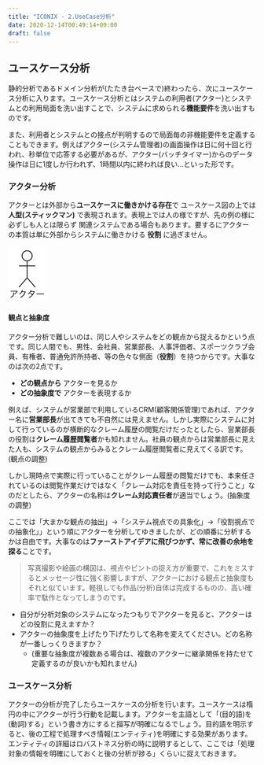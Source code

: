 ```yaml
---
title: "ICONIX - 2.UseCase分析"
date: 2020-12-14T00:49:14+09:00
draft: false
---
```


##  ユースケース分析
静的分析であるドメイン分析が(たたき台ベースで)終わったら、次にユースケース分析に入ります。ユースケース分析とはシステムの利用者(アクター)とシステムとの利用局面を洗い出すことで、システムに求められる**機能要件**を洗い出すものです。

また、利用者とシステムとの接点が判明するので局面毎の非機能要件を定義することもできます。例えばアクター(システム管理者)の画面操作は日に何十回と行われ、秒単位で応答する必要があるが、アクター(バッチタイマー)からのデータ操作は日に1度しか行われず、1時間以内に終われば良い…といった形です。

### アクター分析
アクターとは外部から**ユースケースに働きかける存在**で ユースケース図の上では **人型(スティックマン)** で表現されます。表現上では人の様ですが、先の例の様に必ずしも人とは限らず 関連システムである場合もあります。要するにアクターの本質は単に外部からシステムに働きかける **役割** に過ぎません。

![](./actor.png)

#### 観点と抽象度

アクター分析で難しいのは、同じ人やシステムをどの観点から捉えるかという点です。同じ人間でも、男性、会社員、営業部長、人事評価者、スポーツクラブ会員、有権者、普通免許所持者、等の色々な側面（**役割**）を持つからです。大事なのは次の2点です。
- **どの観点から** アクターを見るか
- **どの抽象度で** アクターを表現するか

例えば、システムが営業部で利用しているCRM(顧客関係管理)であれば、アクター名に**営業部長**が出てきても不自然には見えません。しかし実際にシステムに対して行っているのが横断的なクレーム履歴の閲覧だけだったとしたら、営業部長の役割は**クレーム履歴閲覧者**かも知れません。社員の観点からは営業部長に見えた人も、システムの観点からみるとクレーム履歴閲覧者に見えてくる訳です。(観点の調整)

しかし現時点で実際に行っていることがクレーム履歴の閲覧だけでも、本来任されているのは閲覧作業だけではなく「クレーム対応を責任を持って行うこと」なのだとしたら、アクターの名称は**クレーム対応責任者**が適当でしょう。(抽象度の調整)

ここでは「大まかな観点の抽出」→「システム視点での具象化」→「役割視点での抽象化」」という順にアクターを分析してゆきましたが、どの順番に分析するかは自由です。大事なのは**ファーストアイデアに飛びつかず、常に改善の余地を探る**ことです。

> 写真撮影や絵画の構図は、視点やピントの捉え方が重要で、これをミスするとメッセージ性に強く影響しますが、アクターにおける観点と抽象度もそれと似ています。軽視しても作品(分析)自体は完成するものの、高い確率で駄作となってしまうのです。

- 自分が分析対象のシステムになったつもりでアクターを見ると、アクターはどの役割に見えますか？
- アクターの抽象度を上げたり下げたりして名称を変えてください。どの名称が一番しっくりきますか？
  - (重要な抽象度が複数ある場合は、複数のアクターに継承関係を持たせて定義するのが良いかも知れません)

### ユースケース分析
アクターの分析が完了したらユースケースの分析を行います。ユースケースは楕円の中にアクターが行う行動を記載します。アクターを主語として「(目的語)を(動詞)する」という書き方にすると描写が明確になるでしょう。目的語を明示すると、後の工程で処理すべき情報(エンティティ)を明確にする効果があります。エンティティの詳細はロバストネス分析の時に説明するとして、ここでは「処理対象の情報を明確にしておくと後の分析が捗る」くらいに捉えておきます。

